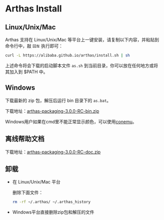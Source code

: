 Arthas Install
=============


## Linux/Unix/Mac

Arthas 支持在 Linux/Unix/Mac 等平台上一键安装，请复制以下内容，并粘贴到命令行中，敲 `回车` 执行即可：

```bash
curl -L https://alibaba.github.io/arthas/install.sh | sh
```

上述命令将会下载的启动脚本文件 `as.sh` 到当前目录，你可以放在任何地方或将其加入到 $PATH 中。


## Windows

下载最新的 zip 包，解压后运行 bin 目录下的 `as.bat`。

下载地址：[arthas-packaging-3.0.0-RC-bin.zip](https://search.maven.org/remotecontent?filepath=com/taobao/arthas/arthas-packaging/3.0.0-RC/arthas-packaging-3.0.0-RC-bin.zip)

Windows用户如果在cmd里不能正常显示颜色，可以使用[conemu](https://sourceforge.net/projects/conemu)。

## 离线帮助文档

下载地址：[arthas-packaging-3.0.0-RC-doc.zip](https://search.maven.org/remotecontent?filepath=com/taobao/arthas/arthas-packaging/3.0.0-RC/arthas-packaging-3.0.0-RC-doc.zip)


## 卸载

* 在 Linux/Unix/Mac 平台

    删除下面文件：
    ```bash
    rm -rf ~/.arthas/ ~/.arthas_history
    ```

* Windows平台直接删除zip包和解压的文件
